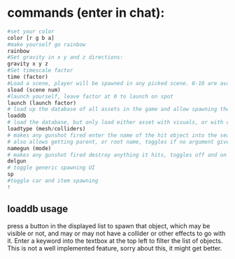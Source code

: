 # commands (enter in chat):

```py
#set your color
color [r g b a]
#make yourself go rainbow
rainbow
#Set gravity in x y and z directions:
gravity x y z
#Set timescale factor
time (factor)
#Load a scene, player will be spawned in any picked scene. 0-10 are available, but may break things, you may need to alt + f4
sload (scene num)
#launch yourself, leave factor at 0 to launch on spot
launch (launch factor)
# load up the database of all assets in the game and allow spawning them through a filtered list - very experimental
loaddb
# load the database, but only load either asset with visuals, or with colliders. This makes it easier to find interesting assets.
loadtype (mesh/colliders)
# makes any gunshot fired enter the name of the hit object into the search bar of the asset spawning system, to make identifying them easy.
# also allows getting parent, or root name, toggles if no argument given
namegun (mode)
# makes any gunshot fired destroy anything it hits, toggles off and on
delgun
# toggle generic spawning UI
sp
#toggle car and item spawning
!
```

## loaddb usage
press a button in the displayed list to spawn that object, which may be visible or not, and may or may not have a collider or other effects to go with it.
Enter a keyword into the textbox at the top left to filter the list of objects.
This is not a well implemented feature, sorry about this, it might get better.

